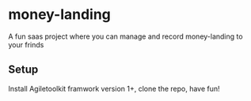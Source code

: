 # money-landing
A fun saas project where you can manage and record money-landing to your frinds
## Setup
Install Agiletoolkit framwork version 1+,
clone the repo,
have fun!
